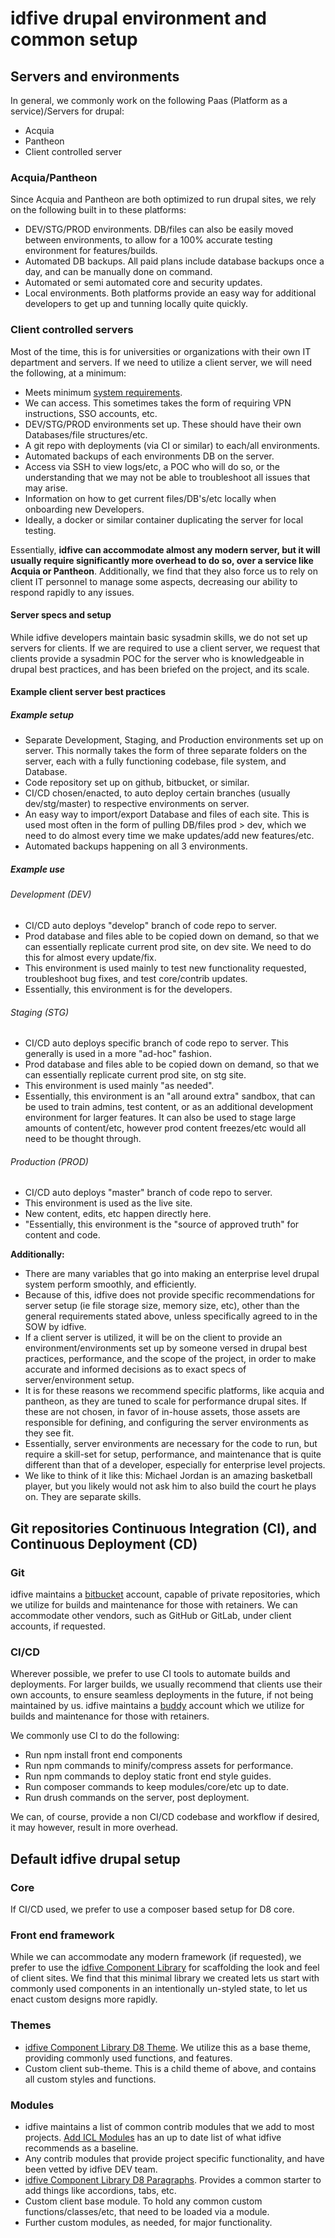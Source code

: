 # idfive drupal environment and common setup

## Servers and environments

In general, we commonly work on the following Paas (Platform as a service)/Servers for drupal:

- Acquia
- Pantheon
- Client controlled server

### Acquia/Pantheon

Since Acquia and Pantheon are both optimized to run drupal sites, we rely on the following built in to these platforms:

- DEV/STG/PROD environments. DB/files can also be easily moved between environments, to allow for a 100% accurate testing environment for features/builds.
- Automated DB backups. All paid plans include database backups once a day, and can be manually done on command.
- Automated or semi automated core and security updates.
- Local environments. Both platforms provide an easy way for additional developers to get up and tunning locally quite quickly.

### Client controlled servers

Most of the time, this is for universities or organizations with their own IT department and servers. If we need to utilize a client server, we will need the following, at a minimum:

- Meets minimum [system requirements](https://www.drupal.org/docs/8/system-requirements).
- We can access. This sometimes takes the form of requiring VPN instructions, SSO accounts, etc.
- DEV/STG/PROD environments set up. These should have their own Databases/file structures/etc.
- A git repo with deployments (via CI or similar) to each/all environments.
- Automated backups of each environments DB on the server.
- Access via SSH to view logs/etc, a POC who will do so, or the understanding that we may not be able to troubleshoot all issues that may arise.
- Information on how to get current files/DB's/etc locally when onboarding new Developers.
- Ideally, a docker or similar container duplicating the server for local testing.

Essentially, **idfive can accommodate almost any modern server, but it will usually require significantly more overhead to do so, over a service like Acquia or Pantheon**. Additionally, we find that they also force us to rely on client IT personnel to manage some aspects, decreasing our ability to respond rapidly to any issues.

#### Server specs and setup

While idfive developers maintain basic sysadmin skills, we do not set up servers for clients. If we are required to use a client server, we request that clients provide a sysadmin POC for the server who is knowledgeable in drupal best practices, and has been briefed on the project, and its scale.

#### Example client server best practices

##### Example setup

- Separate Development, Staging, and Production environments set up on server. This normally takes the form of three separate folders on the server, each with a fully functioning codebase, file system, and Database.
- Code repository set up on github, bitbucket, or similar.
- CI/CD chosen/enacted, to auto deploy certain branches (usually dev/stg/master) to respective environments on server.
- An easy way to import/export Database and files of each site. This is used most often in the form of pulling DB/files prod > dev, which we need to do almost every time we make updates/add new features/etc.
- Automated backups happening on all 3 environments.

##### Example use

###### Development (DEV)

- CI/CD auto deploys "develop" branch of code repo to server.
- Prod database and files able to be copied down on demand, so that we can essentially replicate current prod site, on dev site. We need to do this for almost every update/fix.
- This environment is used mainly to test new functionality requested, troubleshoot bug fixes, and test core/contrib updates.
- Essentially, this environment is for the developers.

###### Staging (STG)

- CI/CD auto deploys specific branch of code repo to server. This generally is used in a more "ad-hoc" fashion.
- Prod database and files able to be copied down on demand, so that we can essentially replicate current prod site, on stg site.
- This environment is used mainly "as needed".
- Essentially, this environment is an "all around extra" sandbox, that can be used to train admins, test content, or as an additional development environment for larger features. It can also be used to stage large amounts of content/etc, however prod content freezes/etc would all need to be thought through.

###### Production (PROD)

- CI/CD auto deploys "master" branch of code repo to server.
- This environment is used as the live site.
- New content, edits, etc happen directly here.
- "Essentially, this environment is the "source of approved truth" for content and code.

**Additionally:**

- There are many variables that go into making an enterprise level drupal system perform smoothly, and efficiently.
- Because of this, idfive does not provide specific recommendations for server setup (ie file storage size, memory size, etc), other than the general requirements stated above, unless specifically agreed to in the SOW by idfive.
- If a client server is utilized, it will be on the client to provide an environment/environments set up by someone versed in drupal best practices, performance, and the scope of the project, in order to make accurate and informed decisions as to exact specs of server/environment setup.
- It is for these reasons we recommend specific platforms, like acquia and pantheon, as they are tuned to scale for performance drupal sites. If these are not chosen, in favor of in-house assets, those assets are responsible for defining, and configuring the server environments as they see fit.
- Essentially, server environments are necessary for the code to run, but require a skill-set for setup, performance, and maintenance that is quite different than that of a developer, especially for enterprise level projects.
- We like to think of it like this: Michael Jordan is an amazing basketball player, but you likely would not ask him to also build the court he plays on. They are separate skills.

## Git repositories Continuous Integration (CI), and Continuous Deployment (CD)

### Git

idfive maintains a [bitbucket](https://bitbucket.org/) account, capable of private repositories, which we utilize for builds and maintenance for those with retainers. We can accommodate other vendors, such as GitHub or GitLab, under client accounts, if requested.

### CI/CD

Wherever possible, we prefer to use CI tools to automate builds and deployments. For larger builds, we usually recommend that clients use their own accounts, to ensure seamless deployments in the future, if not being maintained by us. idfive maintains a [buddy](https://buddy.works/) account which we utilize for builds and maintenance for those with retainers.

We commonly use CI to do the following:

- Run npm install front end components
- Run npm commands to minify/compress assets for performance.
- Run npm commands to deploy static front end style guides.
- Run composer commands to keep modules/core/etc up to date.
- Run drush commands on the server, post deployment.

We can, of course, provide a non CI/CD codebase and workflow if desired, it may however, result in more overhead.

## Default idfive drupal setup

### Core

If CI/CD used, we prefer to use a composer based setup for D8 core.

### Front end framework

While we can accommodate any modern framework (if requested), we prefer to use the [idfive Component Library](https://bitbucket.org/idfivellc/idfive-component-library) for scaffolding the look and feel of client sites. We find that this minimal library we created lets us start with commonly used components in an intentionally un-styled state, to let us enact custom designs more rapidly.

### Themes

- [idfive Component Library D8 Theme](https://bitbucket.org/idfivellc/idfive-component-library-d8-theme). We utilize this as a base theme, providing commonly used functions, and features.
- Custom client sub-theme. This is a child theme of above, and contains all custom styles and functions.

### Modules

- idfive maintains a list of common contrib modules that we add to most projects. [Add ICL Modules](https://bitbucket.org/idfivellc/idfive-automation-library/src/master/drupal/general/partials/add_icl_modules.sh) has an up to date list of what idfive recommends as a baseline.
- Any contrib modules that provide project specific functionality, and have been vetted by idfive DEV team.
- [idfive Component Library D8 Paragraphs](https://bitbucket.org/idfivellc/idfive-component-library-d8-paragraphs). Provides a common starter to add things like accordions, tabs, etc.
- Custom client base module. To hold any common custom functions/classes/etc, that need to be loaded via a module.
- Further custom modules, as needed, for major functionality.
